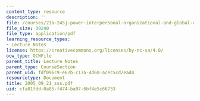 ```yaml
---
content_type: resource
description: ''
file: /courses/21a-245j-power-interpersonal-organizational-and-global-dimensions-fall-2005/cfa01fdd0a85f474ba976bf4e5c66733_2005_09_21_sss.pdf
file_size: 39240
file_type: application/pdf
learning_resource_types:
- Lecture Notes
license: https://creativecommons.org/licenses/by-nc-sa/4.0/
ocw_type: OCWFile
parent_title: Lecture Notes
parent_type: CourseSection
parent_uid: fdf096c9-e67b-c17a-4d60-acec5cd2ead4
resourcetype: Document
title: 2005_09_21_sss.pdf
uid: cfa01fdd-0a85-f474-ba97-6bf4e5c66733
---
```

